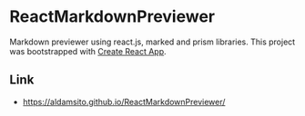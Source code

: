 # ReactMarkdownPreviewer
Markdown previewer using react.js, marked and prism libraries.
This project was bootstrapped with [Create React App](https://github.com/facebook/create-react-app).

## Link
- https://aldamsito.github.io/ReactMarkdownPreviewer/
